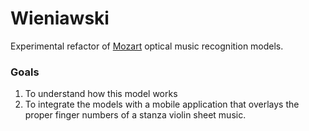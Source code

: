 # Wieniawski

Experimental refactor of [Mozart](https://github.com/aashrafh/Mozart) optical music recognition models.

### Goals 
1. To understand how this model works
2. To integrate the models with a mobile application that overlays the proper finger numbers of a stanza violin sheet music.  